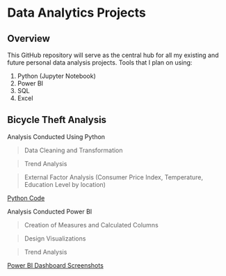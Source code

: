 # Data Analytics Projects

## Overview
This GitHub repository will serve as the central hub for all my existing and future personal data analysis projects.
Tools that I plan on using:
1. Python (Jupyter Notebook)
2. Power BI 
3. SQL
4. Excel

## Bicycle Theft Analysis

Analysis Conducted Using Python 

> Data Cleaning and Transformation

> Trend Analysis

> External Factor Analysis (Consumer Price Index, Temperature, Education Level by location)

[Python Code](Bicycle%20Theft%20Analysis/python_analysis.ipynb)

Analysis Conducted Power BI 

> Creation of Measures and Calculated Columns

> Design Visualizations

> Trend Analysis

[Power BI Dashboard Screenshots](Bicycle%20Theft%20Analysis/Dashboard%20Screenshots.pdf)
